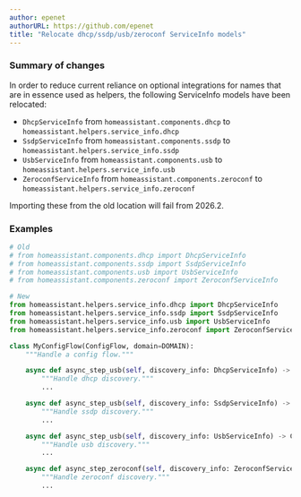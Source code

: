 ```yaml
---
author: epenet
authorURL: https://github.com/epenet
title: "Relocate dhcp/ssdp/usb/zeroconf ServiceInfo models"
---
```


### Summary of changes

In order to reduce current reliance on optional integrations for names that are in essence used as helpers, the following ServiceInfo models have been relocated:
- `DhcpServiceInfo` from `homeassistant.components.dhcp` to `homeassistant.helpers.service_info.dhcp`
- `SsdpServiceInfo` from `homeassistant.components.ssdp` to `homeassistant.helpers.service_info.ssdp`
- `UsbServiceInfo` from `homeassistant.components.usb` to `homeassistant.helpers.service_info.usb`
- `ZeroconfServiceInfo` from `homeassistant.components.zeroconf` to `homeassistant.helpers.service_info.zeroconf`

Importing these from the old location will fail from 2026.2.

### Examples

```python
# Old
# from homeassistant.components.dhcp import DhcpServiceInfo
# from homeassistant.components.ssdp import SsdpServiceInfo
# from homeassistant.components.usb import UsbServiceInfo
# from homeassistant.components.zeroconf import ZeroconfServiceInfo

# New
from homeassistant.helpers.service_info.dhcp import DhcpServiceInfo
from homeassistant.helpers.service_info.ssdp import SsdpServiceInfo
from homeassistant.helpers.service_info.usb import UsbServiceInfo
from homeassistant.helpers.service_info.zeroconf import ZeroconfServiceInfo

class MyConfigFlow(ConfigFlow, domain=DOMAIN):
    """Handle a config flow."""

    async def async_step_usb(self, discovery_info: DhcpServiceInfo) -> ConfigFlowResult:
        """Handle dhcp discovery."""
        ...

    async def async_step_usb(self, discovery_info: SsdpServiceInfo) -> ConfigFlowResult:
        """Handle ssdp discovery."""
        ...

    async def async_step_usb(self, discovery_info: UsbServiceInfo) -> ConfigFlowResult:
        """Handle usb discovery."""
        ...

    async def async_step_zeroconf(self, discovery_info: ZeroconfServiceInfo) -> ConfigFlowResult:
        """Handle zeroconf discovery."""
        ...
```
